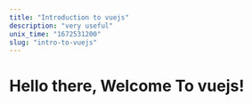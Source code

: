 ```yaml
---
title: "Introduction to vuejs"
description: "very useful"
unix_time: "1672531200"
slug: "intro-to-vuejs"
---
```


# Hello there, Welcome To vuejs!